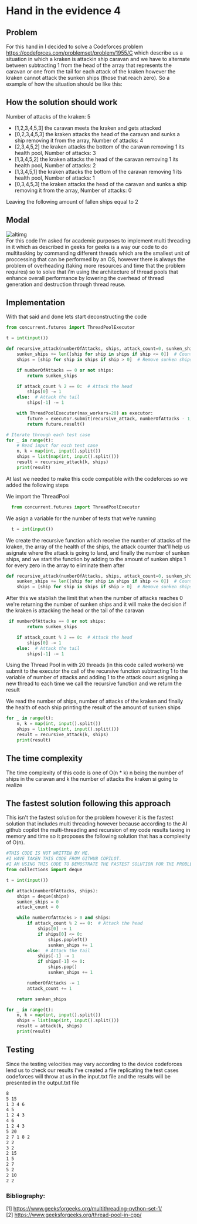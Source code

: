 # Hand in the evidence 4
## Problem
For this hand in I decided to solve a Codeforces problem <a>https://codeforces.com/problemset/problem/1955/C</a> which describe us a situation in which a kraken is attackin ship caravan and we have to alternate between subtracting 1 from the head of the array that represents the caravan or one from the tail for each attack of the kraken however the kraken cannot attack the sunken ships (those that reach zero). So a example of how the situation should be like this: </br>

## How the solution should work
Number of attacks of the kraken: 5
* [1,2,3,4,5,3] the caravan meets the kraken and gets attacked
* [0,2,3,4,5,3] the kraken attacks the head of the caravan and sunks a ship removing it from the array, Number of attacks: 4
* [2,3,4,5,2] the kraken attacks the bottom of the caravan removing 1 its health pool, Number of attacks: 3
* [1,3,4,5,2] the kraken attacks the head of the caravan removing 1 its health pool, Number of attacks: 2
* [1,3,4,5,1] the kraken attacks the bottom of the caravan removing 1 its health pool, Number of attacks: 1
* [0,3,4,5,3] the kraken attacks the head of the caravan and sunks a ship removing it from the array, Number of attacks: 0
  
Leaving the following amount of fallen ships equal to 2 <br />


## Modal
![altimg](https://media.geeksforgeeks.org/wp-content/uploads/Thread_Pool.jpg) <br />
For this code I'm asked for academic purposes to implement multi threading in it which as described in geeks for geeks is a way our code to do multitasking by commanding different threads which are the smallest unit of proccessing that can be performed by an OS, however there is always the problem of overheading (taking more resources and time that the problem requires) so to solve that i'm using the architecture of thread pools that enhance overall performance by lowering the overhead of thread generation and destruction through thread reuse.

## Implementation
With that said and done lets start deconstructing the code
```python
from concurrent.futures import ThreadPoolExecutor

t = int(input())

def recursive_attack(numberOfAttacks, ships, attack_count=0, sunken_ships=0):
    sunken_ships += len([ship for ship in ships if ship <= 0])  # Count sunken ships
    ships = [ship for ship in ships if ship > 0]  # Remove sunken ships

    if numberOfAttacks == 0 or not ships:
        return sunken_ships

    if attack_count % 2 == 0:  # Attack the head
        ships[0] -= 1
    else:  # Attack the tail
        ships[-1] -= 1

    with ThreadPoolExecutor(max_workers=20) as executor:
        future = executor.submit(recursive_attack, numberOfAttacks - 1, ships, attack_count + 1, sunken_ships)
        return future.result()

# Iterate through each test case
for _ in range(t):
    # Read input for each test case
    n, k = map(int, input().split())
    ships = list(map(int, input().split()))
    result = recursive_attack(k, ships)
    print(result)
```

At last we needed to make this code compatible with the codeforces so we added the following steps <br />

We import the ThreadPool
```python
  from concurrent.futures import ThreadPoolExecutor
```
We asign a variable for the number of tests that we're running
```python
  t = int(input())
```
We create the recursive function which receive the number of attacks of the kraken, the array of the health of the ships, the attack counter that'll help us asignate where the attack is going to land, and finally the number of sunken ships, and we start the function by adding to the amount of sunken ships 1 for every zero in the array to eliminate them after
```python
def recursive_attack(numberOfAttacks, ships, attack_count=0, sunken_ships=0):
    sunken_ships += len([ship for ship in ships if ship <= 0])  # Count sunken ships
    ships = [ship for ship in ships if ship > 0]  # Remove sunken ships
```
After this we stablish the limit that when the number of attacks reaches 0 we're returning the number of sunken ships and it will make the decision if the kraken is attacking the head or the tail of the caravan
```python
 if numberOfAttacks == 0 or not ships:
        return sunken_ships

    if attack_count % 2 == 0:  # Attack the head
        ships[0] -= 1
    else:  # Attack the tail
        ships[-1] -= 1
```
Using the Thread Pool in with 20 threads (in this code called workers) we submit to the executor the call of the recursive function subtracting 1 to the variable of number of attacks and adding 1 to the attack count asigning a new thread to each time we call the recursive function and we return the result 

We read the number of ships, number of attacks of the kraken and finally the health of each ship printing the result of the amount of sunken ships
```python
for _ in range(t):
    n, k = map(int, input().split())
    ships = list(map(int, input().split()))
    result = recursive_attack(k, ships)
    print(result)
```
## The time complexity
The time complexity of this code is one of O(n * k) n being the number of ships in the caravan and k the number of attacks the kraken si going to realize

## The fastest solution following this approach
This isn't the fastest solution for the problem however it is the fastest solution that includes multi threading however because according to the AI github copilot the multi-threading and recursion of my code results taxing in memory and time so it proposes the following solution that has a complexity of O(n).
```python
#THIS CODE IS NOT WRITTEN BY ME.
#I HAVE TAKEN THIS CODE FROM GITHUB COPILOT.
#I AM USING THIS CODE TO DEMOSTRATE THE FASTEST SOLUTION FOR THE PROBLEM.
from collections import deque

t = int(input())

def attack(numberOfAttacks, ships):
    ships = deque(ships)
    sunken_ships = 0
    attack_count = 0

    while numberOfAttacks > 0 and ships:
        if attack_count % 2 == 0:  # Attack the head
            ships[0] -= 1
            if ships[0] <= 0:
                ships.popleft()
                sunken_ships += 1
        else:  # Attack the tail
            ships[-1] -= 1
            if ships[-1] <= 0:
                ships.pop()
                sunken_ships += 1

        numberOfAttacks -= 1
        attack_count += 1

    return sunken_ships

for _ in range(t):
    n, k = map(int, input().split())
    ships = list(map(int, input().split()))
    result = attack(k, ships)
    print(result)
```
## Testing
Since the testing velocities may vary according to the device codeforces lend us to check our results I've created a file replicating the test cases codeforces will throw at us in the input.txt file and the results will be presented in the output.txt file
```txt
8
5 15
1 3 4 6
4 5
1 2 4 3
4 6
1 2 4 3
5 20
2 7 1 8 2
2 2
3 2
2 15
1 5
2 7
5 2
2 10
2 2
```
### Bibliography:
[1] https://www.geeksforgeeks.org/multithreading-python-set-1/ <br />
[2] https://www.geeksforgeeks.org/thread-pool-in-cpp/
